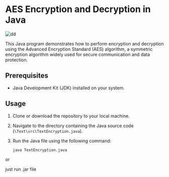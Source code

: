 # AES Encryption and Decryption in Java

![dd](https://github.com/bahasuru-naya/test-encryption/assets/76860751/b3640557-a5c3-4b1f-9d80-58694004445f)

This Java program demonstrates how to perform encryption and decryption using the Advanced Encryption Standard (AES) algorithm, a symmetric encryption algorithm widely used for secure communication and data protection.

## Prerequisites

- Java Development Kit (JDK) installed on your system.

## Usage

1. Clone or download the repository to your local machine.

2. Navigate to the directory containing the Java source code (`\Text\src\TextEncryption.java`).

3. Run the Java file using the following command:
   ```bash
   java TextEncryption.java

or

just run .jar file
